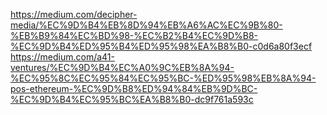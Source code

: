 https://medium.com/decipher-media/%EC%9D%B4%EB%8D%94%EB%A6%AC%EC%9B%80-%EB%B9%84%EC%BD%98-%EC%B2%B4%EC%9D%B8-%EC%9D%B4%ED%95%B4%ED%95%98%EA%B8%B0-c0d6a80f3ecf
https://medium.com/a41-ventures/%EC%9D%B4%EC%A0%9C%EB%8A%94-%EC%95%8C%EC%95%84%EC%95%BC-%ED%95%98%EB%8A%94-pos-ethereum-%EC%9D%B8%ED%94%84%EB%9D%BC-%EC%9D%B4%EC%95%BC%EA%B8%B0-dc9f761a593c